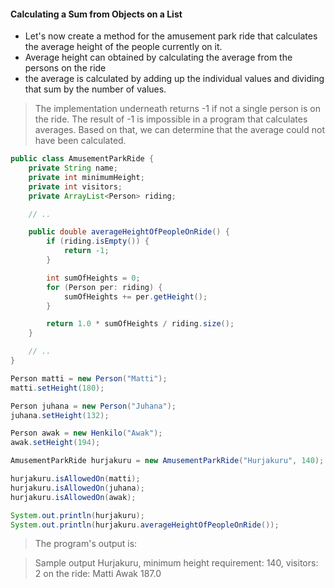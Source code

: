 #### Calculating a Sum from Objects on a List
- Let's now create a method for the amusement park ride that calculates the average height of the people currently on it.
- Average height can obtained by calculating the average from the persons on the ride
- the average is calculated by adding up the individual values and dividing that sum by the number of values.
> The implementation underneath returns -1 if not a single person is on the ride. The result of -1 is impossible in a program that calculates averages. Based on that, we can determine that the average could not have been calculated.
```java
public class AmusementParkRide {
    private String name;
    private int minimumHeight;
    private int visitors;
    private ArrayList<Person> riding;

    // ..

    public double averageHeightOfPeopleOnRide() {
        if (riding.isEmpty()) {
            return -1;
        }

        int sumOfHeights = 0;
        for (Person per: riding) {
            sumOfHeights += per.getHeight();
        }

        return 1.0 * sumOfHeights / riding.size();
    }

    // ..
}
```
```java
Person matti = new Person("Matti");
matti.setHeight(180);

Person juhana = new Person("Juhana");
juhana.setHeight(132);

Person awak = new Henkilo("Awak");
awak.setHeight(194);

AmusementParkRide hurjakuru = new AmusementParkRide("Hurjakuru", 140);

hurjakuru.isAllowedOn(matti);
hurjakuru.isAllowedOn(juhana);
hurjakuru.isAllowedOn(awak);

System.out.println(hurjakuru);
System.out.println(hurjakuru.averageHeightOfPeopleOnRide());

```
> The program's output is:

> Sample output
Hurjakuru, minimum height requirement: 140, visitors: 2
on the ride:
Matti
Awak
187.0
